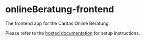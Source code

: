 # onlineBeratung-frontend

The frontend app for the Caritas Online Beratung.

Please refer to the [hosted documentation](https://caritasdeutschland.github.io/documentation/docs/setup/setup-frontend) for setup instructions.
